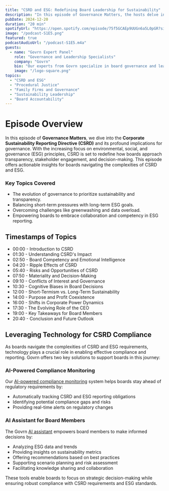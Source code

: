 ```yaml
---
title: "CSRD and ESG: Redefining Board Leadership for Sustainability"
description: "In this episode of Governance Matters, the hosts delve into the implications of CSRD and ESG for boards. From understanding procedural justice to overcoming decision-making challenges, discover how boards can lead the way in sustainability and accountability."
pubDate: 2024-12-20
duration: "20 min"
spotifyUrl: "https://open.spotify.com/episode/75f5GCAEp9UUGn6a5L0pGR?si=4caf803ea8984351"
image: "/podcast-S1E5.png"
featured: true
podcastAudioUrl: "/podcast-S1E5.m4a"
guests:
  - name: "Govrn Expert Panel"
    role: "Governance and Leadership Specialists"
    company: "Govrn"
    bio: "Our experts from Govrn specialize in board governance and leadership frameworks, helping organizations achieve better outcomes through innovative practices."
    image: "/logo-square.png"
topics:
  - "CSRD and ESG"
  - "Procedural Justice"
  - "Family Firms and Governance"
  - "Sustainability Leadership"
  - "Board Accountability"
---
```


# Episode Overview

In this episode of **Governance Matters**, we dive into the **Corporate Sustainability Reporting Directive (CSRD)** and its profound implications for governance. With the increasing focus on environmental, social, and governance (ESG) principles, CSRD is set to redefine how boards approach transparency, stakeholder engagement, and decision-making. This episode offers actionable insights for boards navigating the complexities of CSRD and ESG.

### Key Topics Covered

- The evolution of governance to prioritize sustainability and transparency.
- Balancing short-term pressures with long-term ESG goals.
- Overcoming challenges like greenwashing and data overload.
- Empowering boards to embrace collaboration and competency in ESG reporting.

## Timestamps of Topics

- 00:00 - Introduction to CSRD
- 01:30 - Understanding CSRD's Impact
- 02:50 - Board Competency and Emotional Intelligence
- 04:20 - Ripple Effects of CSRD
- 05:40 - Risks and Opportunities of CSRD
- 07:50 - Materiality and Decision-Making
- 09:10 - Conflicts of Interest and Governance
- 10:30 - Cognitive Biases in Board Decisions
- 12:00 - Short-Termism vs. Long-Term Sustainability
- 14:00 - Purpose and Profit Coexistence
- 16:00 - Shifts in Corporate Power Dynamics
- 17:30 - The Evolving Role of the CEO
- 19:00 - Key Takeaways for Board Members
- 20:40 - Conclusion and Future Outlook


## Leveraging Technology for CSRD Compliance

As boards navigate the complexities of CSRD and ESG requirements, technology plays a crucial role in enabling effective compliance and reporting. Govrn offers two key solutions to support boards in this journey:

### AI-Powered Compliance Monitoring

Our [AI-powered compliance monitoring](/features/ai-board-compliance-monitoring) system helps boards stay ahead of regulatory requirements by:

- Automatically tracking CSRD and ESG reporting obligations
- Identifying potential compliance gaps and risks
- Providing real-time alerts on regulatory changes

### AI Assistant for Board Members

The Govrn [AI assistant](/features/ai-assistant) empowers board members to make informed decisions by:

- Analyzing ESG data and trends
- Providing insights on sustainability metrics
- Offering recommendations based on best practices
- Supporting scenario planning and risk assessment
- Facilitating knowledge sharing and collaboration

These tools enable boards to focus on strategic decision-making while ensuring robust compliance with CSRD requirements and ESG standards.

